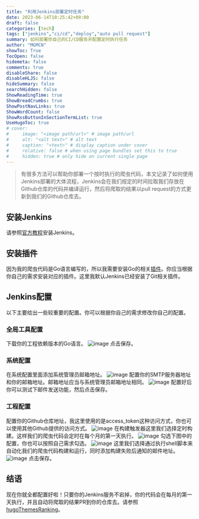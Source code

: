 ```yaml
---
title: "利用Jenkins部署定时任务"
date: 2023-06-14T10:25:42+09:00
draft: false
categories: [tech]
tags: ["jenkins","ci/cd","deploy","auto pull request"]
summary: 如何部署你自己的CI/CD服务并配置定时执行任务
author: "MGMCN"
showToc: True
TocOpen: false
hidemeta: false
comments: true
disableShare: false
disableHLJS: false
hideSummary: false
searchHidden: false
ShowReadingTime: true
ShowBreadCrumbs: true
ShowPostNavLinks: true
ShowWordCount: false
ShowRssButtonInSectionTermList: true
UseHugoToc: true
# cover:
#     image: "<image path/url>" # image path/url
#     alt: "<alt text>" # alt text
#     caption: "<text>" # display caption under cover
#     relative: false # when using page bundles set this to true
#     hidden: true # only hide on current single page
---
```


> 有很多方法可以帮助你部署一个按时执行的爬虫代码，本文记录了如何使用Jenkins部署的大体流程，Jenkins会在我们规定的时间拉取我们存放在Github仓库的代码并编译运行，然后将爬取的结果以pull request的方式更新到我们的Github仓库去。

## 安装Jenkins
请参照[官方教程](https://www.jenkins.io/doc/book/installing/)安装Jenkins。
## 安装插件
因为我的爬虫代码是Go语言编写的，所以我需要安装Go的相关[插件](https://plugins.jenkins.io/golang/)。你应当根据你自己的需求安装对应的插件。这里我默认Jenkins已经安装了Git相关插件。
## Jenkins配置
以下主要给出一些较重要的配置。你可以根据你自己的需求修改你自己的配置。
### 全局工具配置
下载你的工程依赖版本的Go语言。
![image](/img/jenkins-0.png)
点击保存。
### 系统配置
在系统配置里面添加系统管理员邮箱地址。
![image](/img/jenkins-1.jpg)
配置你的SMTP服务器地址和你的邮箱地址。邮箱地址应当与系统管理员邮箱地址相同。
![image](/img/jenkins-2.jpg)
配置好后你可以测试下邮件发送功能，然后点击保存。
### 工程配置
配置你的Github仓库地址，我这里使用的是access_token这种访问方式，你也可以使用其他Github提供的访问方式。
![image](/img/jenkins-3.jpeg)
在构建触发器这里我们选择定时构建。这样我们的爬虫代码会定时在每个月的第一天执行。
![image](/img/jenkins-4.png)
勾选下图中的配置，你也可以按照自己需求勾选。
![image](/img/jenkins-5.png)
这里我们选择通过执行shell脚本来自动化我们的爬虫代码构建和运行，同时添加构建失败后通知的邮件地址。
![image](/img/jenkins-6.png)
点击保存。
## 结语
现在你就全都配置好啦！只要你的Jenkins服务不宕掉，你的代码会在每月的第一天执行，并且自动将爬取的结果PR到你的仓库去。请参照[hugoThemesRanking](https://github.com/MGMCN/hugoThemesRanking)。


